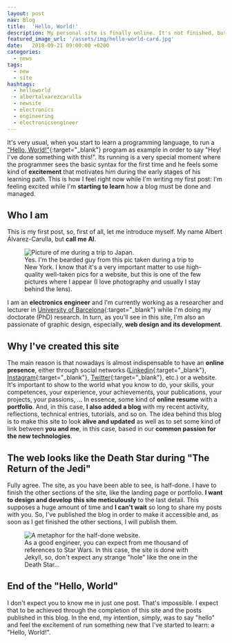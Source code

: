 ```yaml
---
layout: post
nav: Blog
title:  'Hello, World!'
description: My personal site is finally online. It's not finished, but I'll publish content while I'm developing it.
featured_image_url: '/assets/img/hello-world-card.jpg'
date:   2018-09-21 09:00:00 +0200
categories: 
  - news
tags:
  - new
  - site
hashtags:
  - helloworld
  - albertalvarezcarulla
  - newsite
  - electronics
  - engineering
  - electronicsengineer
---
```

It's very usual, when you start to learn a programming language, to run a ["Hello, World!"](https://en.wikipedia.org/wiki/%22Hello,_World!%22_program){:target="_blank"} program as example in order to say "Hey! I've done something with this!". Its running is a very special moment where the programmer sees the basic syntax for the first time and he feels some kind of **excitement** that motivates him during the early stages of his learning path.
This is how I feel right now while I'm writing my first post: I'm feeling excited while I'm **starting to learn** how a blog must be done and managed.

## Who I am

This is my first post, so, first of all, let me introduce myself. My name Albert Álvarez-Carulla, but **call me Al**.

<figure class="floated-left">
  <img src="{{ '/assets/img/me-at-new-york.jpg' | relative_url }}" alt="Picture of me during a trip to Japan.">
  <figcaption>
    Yes. I'm the bearded guy from this pic taken during a trip to New York. I know that it's a very important matter to use high-quality well-taken pics for a website, but this is one of the few pictures where I appear (I love photography and usually I stay behind the lens).
  </figcaption>
</figure>

I am an **electronics engineer** and I'm currently working as a researcher and lecturer in [University of Barcelona](https://www.ub.edu/){:target="_blank"} while I'm doing my doctorate (PhD) research. In turn, as you'll see in this site, I'm also an passionate of graphic design, especially, **web design and its development**.

## Why I've created this site

The main reason is that nowadays is almost indispensable to have an **online presence**, either through social networks ([Linkedin](https://www.linkedin.com/in/aalvarca/){:target="_blank"}, [Instagram](https://www.instagram.com/_albert_dev/){:target="_blank"}, [Twitter](https://twitter.com/albert_dev){:target="_blank"}, etc.) or a website. It's important to show to the world what you know to do, your skills, your competences, your experience, your achievements, your publications, your projects, your passions, ... In essence, some kind of **online resume** with a **portfolio**. And, in this case, **I also added a blog** with my recent activity, reflections, technical entries, tutorials, and so on. The idea behind this blog is to make this site to look **alive and updated** as well as to set some kind of link between **you and me**, in this case, based in our **common passion for the new technologies**.

## The web looks like the Death Star during "The Return of the Jedi"

Fully agree. The site, as you have been able to see, is half-done. I have to finish the other sections of the site, like the landing page or portfolio. **I want to design and develop this site meticulously** to the last detail. This supposes a huge amount of time and **I can't wait** so long to share my posts with you. So, I've published the blog in order to make it accessible and, as soon as I get finished the other sections, I will publish them.

<figure>
  <img src="{{ '/assets/img/death-star-half-done.jpg' | relative_url }}" alt="A metaphor for the half-done website." style="max-width:100%">
  <figcaption>
    As a good engineer, you can expect from me thousand of references to Star Wars. In this case, the site is done with Jekyll, so, don't expect any strange "hole" like the one in the Death Star...
  </figcaption>
</figure>

## End of the "Hello, World"

I don't expect you to know me in just one post. That's impossible. I expect that to be achieved through the completion of this site and the posts published in this blog. In the end, my intention, simply, was to say "hello" and feel the excitement of run something new that I've started to learn: a "Hello, World!".